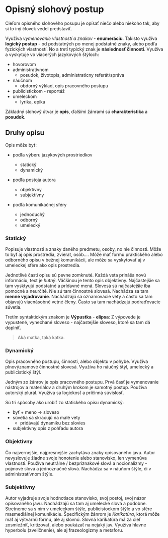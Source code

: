 # Opisný slohový postup

Cieľom opisného slohového posupu je opísať niečo alebo niekoho tak, aby si to
iný človek vedel predstaviť.

Využíva *vymenovanie vlastností a znakov* - **enumeráciu**. Takisto využíva
**logický postup** - od podstatných po menej podstatné znaky, alebo podľa
fyzických vlastností. No a tretí typický znak je **následnosť činnosti**.
Využíva a vyskytuje vo viacerých jazykových štýloch:

 - hovorovom
 - administratívnom
   - posudok, životopis, administratícny referát/správa
 - náučnom
   - obdorný výklad, opis pracovného postupu
 - publicistickom - reportáž
 - umeleckom
   - lyrika, epika

Základný slohový útvar je **opis**, ďalšími žánrami sú **charakteristika** a
**posudok**.

## Druhy opisu

Opis môže byť:

- podľa výberu jazykových prostriedkov
  - statický
  - dynamický

- podľa postoja autora
  - objektívny
  - subjektívny

- podľa komunikačnej sféry
  - jednoduchý
  - odborný
  - umelecký

### Statický

Popisuje vlastnosti a znaky daného predmetu, osoby, no nie činnosti. Môže to
byť aj opis prostredia, zvierat, osôb.... Môže mať formu praktického alebo
odborného opisu v bežnej komunikácii, ale môže sa vyskytovať aj v umeleckej
sfére ako opis prostredia.

Jednotlivé časti opisu sú pevne zomknuté. Každá veta prináša novú informáciu,
text je *hutný*. Väčšinou je tento opis objektívny. Najčastejšie sa tam
vysktyujú podstatné a prídavné mená. Slovesá sú najčastejšie iba pomocné a
neurčité. Nie sú tam činnostné slovesá. Nachádza sa tam **menné vyjadrovanie**.
Nachádzajú sa oznamovacie vety a často sa tam objavujú viacnásobné vetné členy.
Často sa tam nachádzajú podraďovacie súvetia.

Tretím syntaktickým znakom je **Výpustka** - **elipsa**: Z výpovede je
vypustené, vynechané sloveso - najčastejšie sloveso, ktoré sa tam dá doplniť.

> Aká <je> matka, taká <je> katka.

### Dynamický

Opis pracovného postupu, činnosti, alebo objektu v pohybe. Využíva
plnovýznamové činnostné slovesá. Využíva ho náučný štýl, umelecký a
publicistický štýl.

Jedným zo žánrov je opis pracovného postupu. Prvá časť je vymenovanie nástrojov
a materiálov a druhým krokom je samotný postup. Používa autorský plurál.
Využíva sa logickosť a príčinná súvislosť.

Sú tri spôsoby ako urobiť zo statického opisu dynamický:

 - byť + meno -> sloveso
 - súvetia sa skracujú na malé vety
   - pridávajú dynamiku bez slovies
 - subjektívny opis z pohľadu autora

### Objektívny

Čo najvernejšie, najpresnejšie zachytáva znaky opisovaného javu. Autor
nevyslovuje žiadne svoje honotenie alebo stanovisko, len vymenúva vlastnosti.
Používa neutrálne / bezpríznakové slová a nocionalizmy - pojmové slová a
jednoznačné slová. Nachádza sa v náuňom štýle, či v administratívnom štýle.

### Subjektívny

Autor vyjadruje svoje hodnotiace stanovisko, svoj postoj, svoj názor
opisovaného javu. Nachádzajú sa tam aj umelecké slová a podobne. Stretneme sa s
ním v umeleckom štýle, publicistockom štýle a vo sfére masmediálnej
komunikácie. Špecifickým žánrom je *Karikatúra*, ktorá môže mať aj výtvarnú
formu, ale aj slovnú. Slovná karikatúra má za cieľ zosmiežniť, kritizovať,
alebo poukázať na nejaký jav. Využíva hlavne hyperbolu (zveličnenie), ale aj
frazeologizmy a metaforu.
